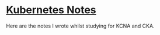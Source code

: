 # [Kubernetes Notes](https://kevinsulatra.github.io/k8snotes/about/about.html)
Here are the notes I wrote whilst studying for KCNA and CKA.
